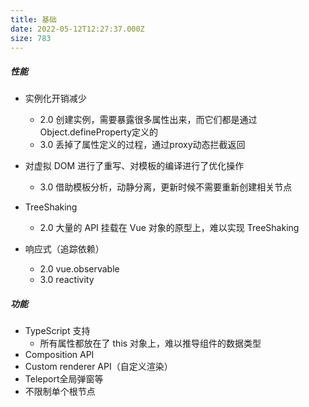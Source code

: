 ```yaml
---
title: 基础
date: 2022-05-12T12:27:37.000Z
size: 783
---
```

##### 性能

- 实例化开销减少
  - 2.0 创建实例，需要暴露很多属性出来，而它们都是通过Object.defineProperty定义的
  - 3.0 丢掉了属性定义的过程，通过proxy动态拦截返回
- 对虚拟 DOM 进行了重写、对模板的编译进行了优化操作
  - 3.0 借助模板分析，动静分离，更新时候不需要重新创建相关节点
  
- TreeShaking
  - 2.0 大量的 API 挂载在 Vue 对象的原型上，难以实现 TreeShaking

- 响应式（追踪依赖）
  - 2.0 vue.observable
  - 3.0  reactivity


##### 功能

- TypeScript 支持
  - 所有属性都放在了 this 对象上，难以推导组件的数据类型
- Composition API
- Custom renderer API（自定义渲染）
- Teleport全局弹窗等
- 不限制单个根节点
